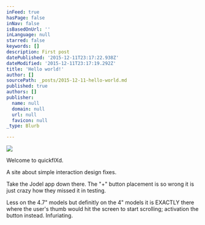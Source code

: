 ```yaml
---
inFeed: true
hasPage: false
inNav: false
isBasedOnUrl: ''
inLanguage: null
starred: false
keywords: []
description: First post
datePublished: '2015-12-11T23:17:22.938Z'
dateModified: '2015-12-11T23:17:19.292Z'
title: 'Hello world!'
author: []
sourcePath: _posts/2015-12-11-hello-world.md
published: true
authors: []
publisher:
  name: null
  domain: null
  url: null
  favicon: null
_type: Blurb

---
```

![](https://s3-us-west-2.amazonaws.com/the-grid-img/p/6624e6f5fdf6b967282806eb6fb0532f797de356.jpg)

Welcome to quickfIXd.

A site about simple interaction design fixes.

Take the Jodel app down there. The "+" button placement is so wrong it is just crazy how they missed it in testing.

Less on the 4.7" models but definitly on the 4" models it is EXACTLY there where the user's thumb would hit the screen to start scrolling; activation the button instead. Infuriating.